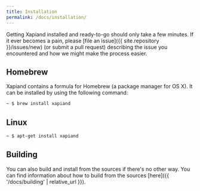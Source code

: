 ```yaml
---
title: Installation
permalink: /docs/installation/
---
```


Getting Xapiand installed and ready-to-go should only take a few minutes.
If it ever becomes a pain, please [file an issue]({{ site.repository }}/issues/new)
(or submit a pull request) describing the issue you encountered and how
we might make the process easier.


## Homebrew

Xapiand contains a formula for Homebrew (a package manager for OS X). It can
be installed by using the following command:

```sh
~ $ brew install xapiand
```


## Linux

```sh
~ $ apt-get install xapiand
```


## Building

You can also build and install from the sources if there's no other way. You can
find information about how to build from the sources [here]({{ '/docs/building' | relative_url }}).
